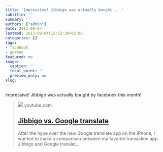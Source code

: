 ```yaml
---
title: 'Impressive! Jibbigo was actually bought ...'
subtitle: ''
summary: ''
authors: ["admin"]
date: 2013-09-04
lastmod: 2013-09-04T15:53:39+02:00
categories: []
tags:
- facebook
- german
featured: no
image:
  caption: ''
  focal_point: ''
  preview_only: no
slug: ''
---
```

Impressive! Jibbigo was actually bought by facebook this month!
> [![](https://i.ytimg.com/vi/ZfBZDZGooBE/maxresdefault.jpg)](http://www.youtube.com/watch?v=ZfBZDZGooBE)
> youtube.com
> ## [Jibbigo vs. Google translate](http://www.youtube.com/watch?v=ZfBZDZGooBE)
>
>After the hype over the new Google translate app on the iPhone, I wanted to make a comparison between my favorite translation app Jibbigo and Google translat...


